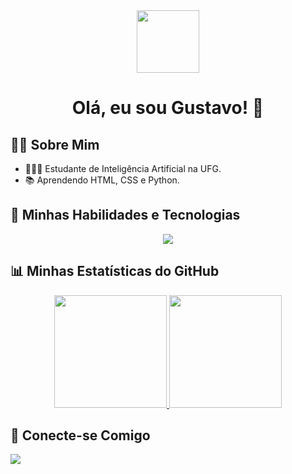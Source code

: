 <div style="text-align:center;">
  <img src="https://media.giphy.com/media/M9gbBd9nbDrOTu1Mqx/giphy.gif" width="100"/>
  <h1> Olá, eu sou Gustavo! 👋</h1>
</div>

<h2>👨‍💻 Sobre Mim</h2>
    <ul>
        <li>👩🏻‍💻 Estudante de Inteligência Artificial na UFG.</li>
        <li>📚 Aprendendo HTML, CSS e Python.</li>
    </ul>

<h2>🚀 Minhas Habilidades e Tecnologias</h2>
<div style="text-align:center;">
  <img src="https://skillicons.dev/icons?i=py,html,css" />
</div>

<h2>📊 Minhas Estatísticas do GitHub</h2>
<div style="text-align:center;">
  <a href="https://github.com/espectrx">
  <img height="180em" src="https://github-readme-stats.vercel.app/api?username=espectrx&show_icons=true&theme=dracula&include_all_commits=true&count_private=true"/>
  <img height="180em" src="https://github-readme-stats.vercel.app/api/top-langs/?username=espectrx&layout=compact&langs_count=7&theme=dracula"/>
  </a>
</div>

<h2>🤝 Conecte-se Comigo</h2>
<p style="text-align:left;">
  <a href="https://www.linkedin.com/in/gustavo-pires-fontana-5b618035b/" target="_blank">
    <img src="https://img.shields.io/badge/-LinkedIn-%230077B5?style=for-the-badge&logo=linkedin&logoColor=white" target="_blank">
  </a>
</p>
